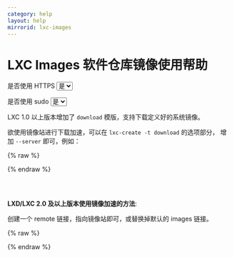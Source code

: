```yaml
---
category: help
layout: help
mirrorid: lxc-images
---
```


# LXC Images 软件仓库镜像使用帮助

<form class="form-inline">
<div class="form-group">
	<label>是否使用 HTTPS</label>
	<select id="http-select" class="form-control content-select" data-target="#content-0,#content-1">
	  <option data-http_protocol="https://" selected>是</option>
	  <option data-http_protocol="http://">否</option>
	</select>
</div>
</form>


<form class="form-inline">
<div class="form-group">
	<label>是否使用 sudo</label>
	<select id="sudo-select" class="form-control content-select" data-target="#content-0,#content-1">
	  <option data-sudo="sudo " data-sudoE="sudo -E " selected>是</option>
	  <option data-sudo="" data-sudoE="">否</option>
	</select>
</div>
</form>



LXC 1.0 以上版本增加了 `download` 模版，支持下载定义好的系统镜像。

欲使用镜像站进行下载加速，可以在 `lxc-create -t download` 的选项部分，
增加 `--server` 即可，例如：



{% raw %}
<script id="template-0" type="x-tmpl-markup">
lxc-create -t download -n my-container -- --server {{mirror}}
</script>
{% endraw %}

<p></p>

<pre>
<code id="content-0" class="language-bash" data-template="#template-0" data-select="#http-select,#sudo-select">
</code>
</pre>


**LXD/LXC 2.0 及以上版本使用镜像加速的方法**:

创建一个 remote 链接，指向镜像站即可，或替换掉默认的 images 链接。



{% raw %}
<script id="template-1" type="x-tmpl-markup">
lxc remote add mirror-images {{http_protocol}}{{mirror}}/ --protocol=simplestreams --public
lxc image list mirror-images:
</script>
{% endraw %}

<p></p>

<pre>
<code id="content-1" class="language-bash" data-template="#template-1" data-select="#http-select,#sudo-select">
</code>
</pre>


